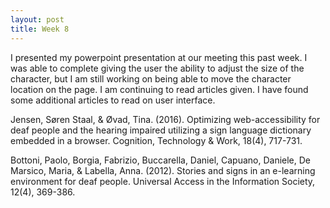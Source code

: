 ```yaml
---
layout: post
title: Week 8
---
```


I presented my powerpoint presentation at our meeting this past week. I was able to complete giving the user the ability to adjust the size of the character, but I am still working on being able to move the character location on the page. I am continuing to read articles given. I  have found some additional articles to read on user interface.

Jensen, Søren Staal, & Øvad, Tina. (2016). Optimizing web-accessibility for deaf people and the hearing impaired utilizing a sign language dictionary embedded in a browser. Cognition, Technology & Work, 18(4), 717-731. 

Bottoni, Paolo, Borgia, Fabrizio, Buccarella, Daniel, Capuano, Daniele, De Marsico, Maria, & Labella, Anna. (2012). Stories and signs in an e-learning environment for deaf people. Universal Access in the Information Society, 12(4), 369-386. 
